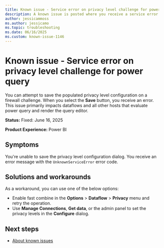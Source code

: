 ```yaml
---
title: Known issue - Service error on privacy level challenge for power query
description: A known issue is posted where you receive a service error on privacy level challenge for power query.
author: jessicammoss
ms.author: jessicamo
ms.topic: troubleshooting  
ms.date: 06/16/2025
ms.custom: known-issue-1146
---
```


# Known issue - Service error on privacy level challenge for power query

You can attempt to save the populated privacy level configuration on a firewall challenge. When you select the **Save** button, you receive an error. This issue primarily impacts dataflows and all other hosts that evaluate power query and render the query editor.

**Status:** Fixed: June 16, 2025

**Product Experience:** Power BI

## Symptoms

You're unable to save the privacy level configuration dialog. You receive an error message with the `UnknownServiceError` error code.

## Solutions and workarounds

As a workaround, you can use one of the below options:

- Enable fast combine in the **Options** > **Dataflow** > **Privacy** menu and retry the operation.
- Use **Manage Connections**, **Get data**, or the admin panel to set the privacy levels in the **Configure** dialog.

## Next steps

- [About known issues](https://support.fabric.microsoft.com/known-issues)